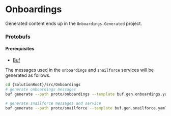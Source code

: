 # Onboardings

Generated content ends up in the `Onboardings.Generated` project.

### Protobufs

#### Prerequisites
* [Buf](https://buf.build/docs/cli/installation/)

The messages used in the `onboardings` and `snailforce` services will be generated as follows.

```sh
cd {SolutionRoot}/src/Onboardings
# generate onboardings messages
buf generate --path proto/onboardings --template buf.gen.onboardings.yaml

# generate snailforce messages and service
buf generate --path proto/snailforce --template buf.gen.snailforce.yaml
```

